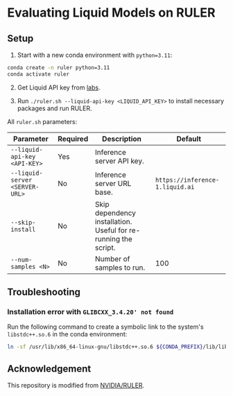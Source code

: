 # Evaluating Liquid Models on RULER

## Setup

1. Start with a new conda environment with `python=3.11`:

```bash
conda create -n ruler python=3.11
conda activate ruler
```

2. Get Liquid API key from [labs](https://labs.liquid.ai/settings).

3. Run `./ruler.sh --liquid-api-key <LIQUID_API_KEY>` to install necessary packages and run RULER.

All `ruler.sh` parameters:

| Parameter | Required | Description | Default |
| --- | --- | --- | --- |
| `--liquid-api-key <API-KEY>` | Yes | Inference server API key. | |
| `--liquid-server <SERVER-URL>` | No | Inference server URL base. | `https://inference-1.liquid.ai` |
| `--skip-install` | No | Skip dependency installation. Useful for re-running the script. | |
| `--num-samples <N>` | No | Number of samples to run. | 100 |

## Troubleshooting

### Installation error with `GLIBCXX_3.4.20' not found`

Run the following command to create a symbolic link to the system's `libstdc++.so.6` in the conda environment:

```bash
ln -sf /usr/lib/x86_64-linux-gnu/libstdc++.so.6 ${CONDA_PREFIX}/lib/libstdc++.so.6
```

## Acknowledgement

This repository is modified from [NVIDIA/RULER](https://github.com/NVIDIA/RULER).
